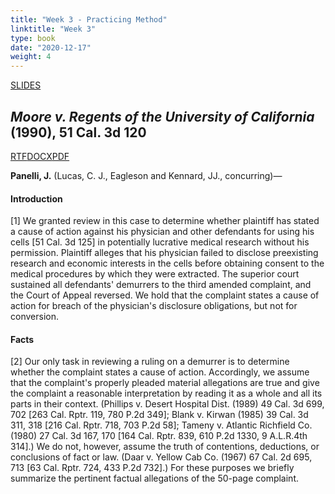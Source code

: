 ```yaml
---
title: "Week 3 - Practicing Method"
linktitle: "Week 3"
type: book
date: "2020-12-17"
weight: 4
---
```


<a class="btn btn-outline-primary my-1 mr-1 btn-sm" href="/slides/week4" target="_blank" rel="noopener">SLIDES</a>

## *Moore v. Regents of the University of California* (1990), 51 Cal. 3d 120 ##
<a class="btn btn-outline-primary my-1 mr-1 btn-sm" href="/cases/moore.rtf" rel="noopener">RTF</a><a class="btn btn-outline-primary my-1 mr-1 btn-sm" href="/cases/moore.docx" rel="noopener">DOCX</a><a class="btn btn-outline-primary my-1 mr-1 btn-sm" href="/cases/moore.pdf" target="_blank" rel="noopener">PDF</a>

**Panelli, J.** (Lucas, C. J., Eagleson and Kennard, JJ., concurring)—

#### Introduction ####

[1] We granted review in this case to determine whether plaintiff has stated a cause of action against his physician and other defendants for using his cells [51 Cal. 3d 125] in potentially lucrative medical research without his permission. Plaintiff alleges that his physician failed to disclose preexisting research and economic interests in the cells before obtaining consent to the medical procedures by which they were extracted. The superior court sustained all defendants' demurrers to the third amended complaint, and the Court of Appeal reversed. We hold that the complaint states a cause of action for breach of the physician's disclosure obligations, but not for conversion.

#### Facts ####

[2] Our only task in reviewing a ruling on a demurrer is to determine whether the complaint states a cause of action. Accordingly, we assume that the complaint's properly pleaded material allegations are true and give the complaint a reasonable interpretation by reading it as a whole and all its parts in their context. (Phillips v. Desert Hospital Dist. (1989) 49 Cal. 3d 699, 702 [263 Cal. Rptr. 119, 780 P.2d 349]; Blank v. Kirwan (1985) 39 Cal. 3d 311, 318 [216 Cal. Rptr. 718, 703 P.2d 58]; Tameny v. Atlantic Richfield Co. (1980) 27 Cal. 3d 167, 170 [164 Cal. Rptr. 839, 610 P.2d 1330, 9 A.L.R.4th 314].) We do not, however, assume the truth of contentions, deductions, or conclusions of fact or law. (Daar v. Yellow Cab Co. (1967) 67 Cal. 2d 695, 713 [63 Cal. Rptr. 724, 433 P.2d 732].) For these purposes we briefly summarize the pertinent factual allegations of the 50-page complaint.